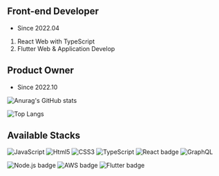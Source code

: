 ## Front-end Developer
- Since 2022.04
1) React Web with TypeScript
2) Flutter Web & Application Develop

## Product Owner
- Since 2022.10

![Anurag's GitHub stats](https://github-readme-stats.vercel.app/api?username=MinjunShin&show_icons=true&theme=algolia)

![Top Langs](https://github-readme-stats.vercel.app/api/top-langs/?username=MinjunShin&layout=compact&show_icons=true&theme=algolia)

## Available Stacks
![JavaScript](https://img.shields.io/badge/JavaScript-20232a.svg?&style=for-the-badge&logo=JavaScript&logoColor=#7fd0e9)
![Html5](https://img.shields.io/badge/Html5-20232a.svg?&style=for-the-badge&logo=Html5&logoColor=#7fd0e9)
![CSS3](https://img.shields.io/badge/CSS3-20232a.svg?&style=for-the-badge&logo=CSS3&logoColor=blue)
![TypeScript](https://img.shields.io/badge/TypeScript-20232a.svg?&style=for-the-badge&logo=TypeScript&logoColor=#7fd0e9)
![React badge](https://img.shields.io/badge/React-20232a.svg?&style=for-the-badge&logo=React&logoColor=#7fd0e9)
![GraphQL](https://img.shields.io/badge/ApolloGraphQL-20232a.svg?&style=for-the-badge&logo=ApolloGraphQL&logoColor=#7fd0e9)

![Node.js badge](https://img.shields.io/badge/Node.js-20232a.svg?&style=for-the-badge&logo=Node.js&logoColor=#7fd0e9)
![AWS badge](https://img.shields.io/badge/AWS-20232a.svg?&style=for-the-badge&logo=AmazonAWS&logoColor=yellow)
![Flutter badge](https://img.shields.io/badge/Flutter-20232a.svg?&style=for-the-badge&logo=Flutter&logoColor=blue)
